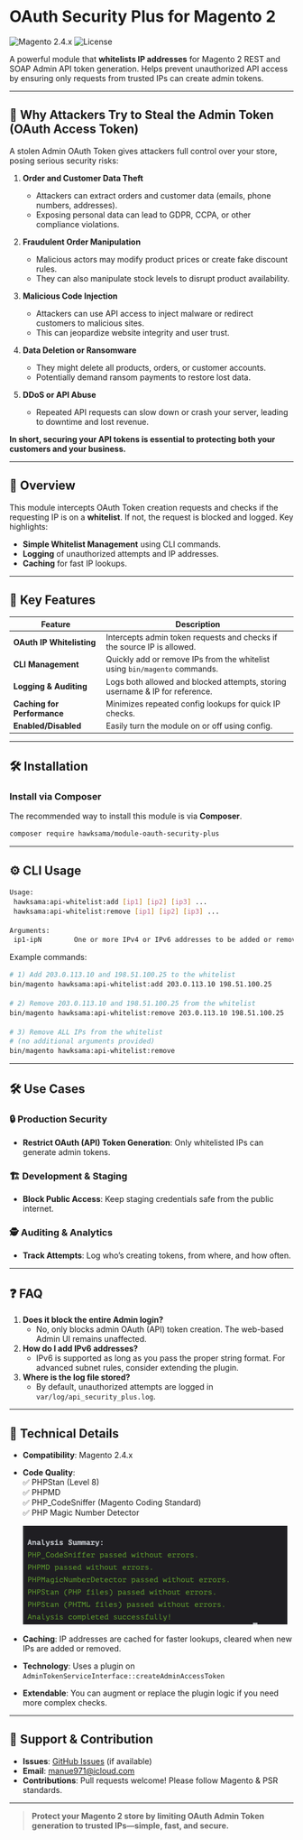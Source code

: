 # OAuth Security Plus for Magento 2

![Magento 2.4.x](https://img.shields.io/badge/Magento-2.4.x-brightgreen)
![License](https://img.shields.io/badge/License-Mozilla%20Public%20License%202.0-blue)

A powerful module that **whitelists IP addresses** for Magento 2 REST and SOAP Admin API token generation. Helps prevent unauthorized API access by ensuring only requests from trusted IPs can create admin tokens.

---

## 🚫 Why Attackers Try to Steal the Admin Token (OAuth Access Token)

A stolen Admin OAuth Token gives attackers full control over your store, posing serious security risks:

1. **Order and Customer Data Theft**
    - Attackers can extract orders and customer data (emails, phone numbers, addresses).
    - Exposing personal data can lead to GDPR, CCPA, or other compliance violations.

2. **Fraudulent Order Manipulation**
    - Malicious actors may modify product prices or create fake discount rules.
    - They can also manipulate stock levels to disrupt product availability.

3. **Malicious Code Injection**
    - Attackers can use API access to inject malware or redirect customers to malicious sites.
    - This can jeopardize website integrity and user trust.

4. **Data Deletion or Ransomware**
    - They might delete all products, orders, or customer accounts.
    - Potentially demand ransom payments to restore lost data.

5. **DDoS or API Abuse**
    - Repeated API requests can slow down or crash your server, leading to downtime and lost revenue.

**In short, securing your API tokens is essential to protecting both your customers and your business.**

---
## 🌟 Overview

This module intercepts OAuth Token creation requests and checks if the requesting IP is on a **whitelist**. If not, the request is blocked and logged. Key highlights:

- **Simple Whitelist Management** using CLI commands.
- **Logging** of unauthorized attempts and IP addresses.
- **Caching** for fast IP lookups.

---
## 🚀 Key Features

| Feature                    | Description                                                                    |
|----------------------------|--------------------------------------------------------------------------------|
| **OAuth IP Whitelisting**  | Intercepts admin token requests and checks if the source IP is allowed.        |
| **CLI Management**         | Quickly add or remove IPs from the whitelist using `bin/magento` commands.     |
| **Logging & Auditing**     | Logs both allowed and blocked attempts, storing username & IP for reference.   |
| **Caching for Performance** | Minimizes repeated config lookups for quick IP checks.                         |
| **Enabled/Disabled**       | Easily turn the module on or off using config.                                 |

---

## 🛠 Installation

### **Install via Composer**
The recommended way to install this module is via **Composer**.

```bash
composer require hawksama/module-oauth-security-plus
```
---
## ⚙️ CLI Usage

```bash
Usage:
 hawksama:api-whitelist:add [ip1] [ip2] [ip3] ...
 hawksama:api-whitelist:remove [ip1] [ip2] [ip3] ...

Arguments:
 ip1-ipN        One or more IPv4 or IPv6 addresses to be added or removed
```

Example commands:
```bash
# 1) Add 203.0.113.10 and 198.51.100.25 to the whitelist
bin/magento hawksama:api-whitelist:add 203.0.113.10 198.51.100.25

# 2) Remove 203.0.113.10 and 198.51.100.25 from the whitelist
bin/magento hawksama:api-whitelist:remove 203.0.113.10 198.51.100.25

# 3) Remove ALL IPs from the whitelist 
# (no additional arguments provided)
bin/magento hawksama:api-whitelist:remove
```

---
## 🛠 Use Cases

### 🔒 Production Security
- **Restrict OAuth (API) Token Generation**: Only whitelisted IPs can generate admin tokens.

### 🏗️ Development & Staging
- **Block Public Access**: Keep staging credentials safe from the public internet.

### 🕵️ Auditing & Analytics
- **Track Attempts**: Log who’s creating tokens, from where, and how often.

---
## ❓ FAQ

1. **Does it block the entire Admin login?**
    - No, only blocks admin OAuth (API) token creation. The web-based Admin UI remains unaffected.
2. **How do I add IPv6 addresses?**
    - IPv6 is supported as long as you pass the proper string format. For advanced subnet rules, consider extending the plugin.
3. **Where is the log file stored?**
    - By default, unauthorized attempts are logged in `var/log/api_security_plus.log`.

---
## 🧰 Technical Details

- **Compatibility**: Magento 2.4.x
- **Code Quality**:  
  ✅ PHPStan (Level 8)  
  ✅ PHPMD  
  ✅ PHP_CodeSniffer (Magento Coding Standard)  
  ✅ PHP Magic Number Detector

  ![Code Analysis](media/code-analysis.png)
- **Caching**: IP addresses are cached for faster lookups, cleared when new IPs are added or removed.
- **Technology**: Uses a plugin on `AdminTokenServiceInterface::createAdminAccessToken`

- **Extendable**: You can augment or replace the plugin logic if you need more complex checks.

---
## 📮 Support & Contribution

- **Issues**: [GitHub Issues](https://github.com/Hawksama/OauthSecurityPlus/issues) (if available)
- **Email**: manue971@icloud.com
- **Contributions**: Pull requests welcome! Please follow Magento & PSR standards.

---

> **Protect your Magento 2 store by limiting OAuth Admin Token generation to trusted IPs—simple, fast, and secure.**


